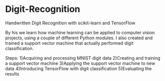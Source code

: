 # Digit-Recognition
Handwritten Digit Recognition with scikit-learn and TensorFlow 

By his we learn how machine learning can be applied to computer vision projects, using a couple of different Python modules. I also created and trained a support vector machine that actually performed digit classification.

Steps:
1)Acquiring and processing MNIST digit data 
2)Creating and training a support vector machine 
3)Applying the support vector machine to new data 
4)Introducing TensorFlow with digit classification
5)Evaluating the results
